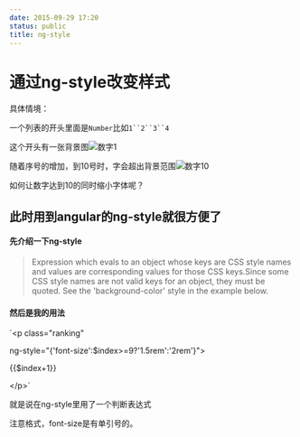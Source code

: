 ```yaml
---
date: 2015-09-29 17:20
status: public
title: ng-style
---
```



# 通过ng-style改变样式

具体情境：

一个列表的开头里面是`Number`比如`1``2``3``4`

这个开头有一张背景图![数字1](http://ww3.sinaimg.cn/large/74311666jw1ewjegr35gnj201l023mwz.jpg)

随着序号的增加，到10号时，字会超出背景范围![数字10](http://ww3.sinaimg.cn/large/74311666jw1ewjejo3pb9j201m01zq2r.jpg)

如何让数字达到10的同时缩小字体呢？


## 此时用到angular的ng-style就很方便了

#### 先介绍一下ng-style

> Expression which evals to an object whose keys are CSS style names and values are corresponding values for those CSS keys.Since some CSS style names are not valid keys for an object, they must be quoted. See the 'background-color' style in the example below.

#### 然后是我的用法

`&lt;p class="ranking"

ng-style="{'font-size':$index&gt;=9?'1.5rem':'2rem'}"&gt;

{{$index+1}}

&lt;/p&gt;`

就是说在ng-style里用了一个判断表达式

注意格式，font-size是有单引号的。